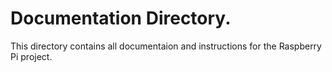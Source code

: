 # Documentation Directory. 
This directory contains all documentaion and instructions for the Raspberry Pi project.

